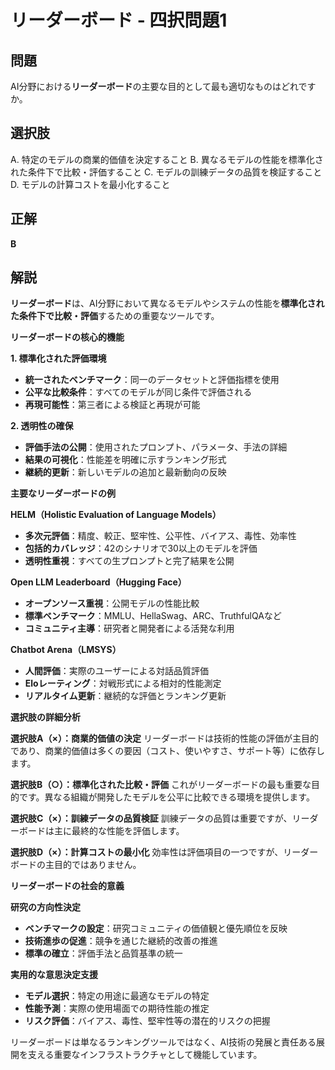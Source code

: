 # リーダーボード - 四択問題1

## 問題
AI分野における**リーダーボード**の主要な目的として最も適切なものはどれですか。

## 選択肢
A. 特定のモデルの商業的価値を決定すること
B. 異なるモデルの性能を標準化された条件下で比較・評価すること
C. モデルの訓練データの品質を検証すること
D. モデルの計算コストを最小化すること

## 正解
**B**

## 解説
**リーダーボード**は、AI分野において異なるモデルやシステムの性能を**標準化された条件下で比較・評価**するための重要なツールです。

**リーダーボードの核心的機能**

**1. 標準化された評価環境**
- **統一されたベンチマーク**：同一のデータセットと評価指標を使用
- **公平な比較条件**：すべてのモデルが同じ条件で評価される
- **再現可能性**：第三者による検証と再現が可能

**2. 透明性の確保**
- **評価手法の公開**：使用されたプロンプト、パラメータ、手法の詳細
- **結果の可視化**：性能差を明確に示すランキング形式
- **継続的更新**：新しいモデルの追加と最新動向の反映

**主要なリーダーボードの例**

**HELM（Holistic Evaluation of Language Models）**
- **多次元評価**：精度、較正、堅牢性、公平性、バイアス、毒性、効率性
- **包括的カバレッジ**：42のシナリオで30以上のモデルを評価
- **透明性重視**：すべての生プロンプトと完了結果を公開

**Open LLM Leaderboard（Hugging Face）**
- **オープンソース重視**：公開モデルの性能比較
- **標準ベンチマーク**：MMLU、HellaSwag、ARC、TruthfulQAなど
- **コミュニティ主導**：研究者と開発者による活発な利用

**Chatbot Arena（LMSYS）**
- **人間評価**：実際のユーザーによる対話品質評価
- **Eloレーティング**：対戦形式による相対的性能測定
- **リアルタイム更新**：継続的な評価とランキング更新

**選択肢の詳細分析**

**選択肢A（×）：商業的価値の決定**
リーダーボードは技術的性能の評価が主目的であり、商業的価値は多くの要因（コスト、使いやすさ、サポート等）に依存します。

**選択肢B（○）：標準化された比較・評価**
これがリーダーボードの最も重要な目的です。異なる組織が開発したモデルを公平に比較できる環境を提供します。

**選択肢C（×）：訓練データの品質検証**
訓練データの品質は重要ですが、リーダーボードは主に最終的な性能を評価します。

**選択肢D（×）：計算コストの最小化**
効率性は評価項目の一つですが、リーダーボードの主目的ではありません。

**リーダーボードの社会的意義**

**研究の方向性決定**
- **ベンチマークの設定**：研究コミュニティの価値観と優先順位を反映
- **技術進歩の促進**：競争を通じた継続的改善の推進
- **標準の確立**：評価手法と品質基準の統一

**実用的な意思決定支援**
- **モデル選択**：特定の用途に最適なモデルの特定
- **性能予測**：実際の使用場面での期待性能の推定
- **リスク評価**：バイアス、毒性、堅牢性等の潜在的リスクの把握

リーダーボードは単なるランキングツールではなく、AI技術の発展と責任ある展開を支える重要なインフラストラクチャとして機能しています。 